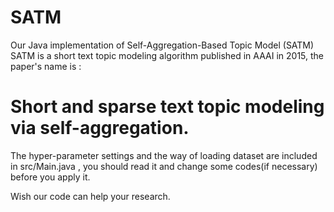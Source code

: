 # SATM
Our Java implementation of Self-Aggregation-Based Topic Model (SATM)
SATM is a short text topic modeling algorithm published in AAAI in 2015, the paper's name is :
# Short and sparse text topic modeling via self-aggregation.

The hyper-parameter settings and the way of loading dataset are included in src/Main.java , you should read it and change some codes(if necessary) before you apply it.

Wish our code can help your research.
